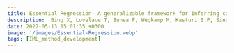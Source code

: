 ```yaml
---
title: Essential Regression- A generalizable framework for inferring causal latent factors from multi-omic datasets
description:  Bing X, Lovelace T, Bunea F, Wegkamp M, Kasturi S.P, Singh H, Benos P.V, Das J*
date: 2022-05-13 15:01:35 +0300
image: '/images/Essential-Regression.webp'
tags: [IML_method_development]
---
```

